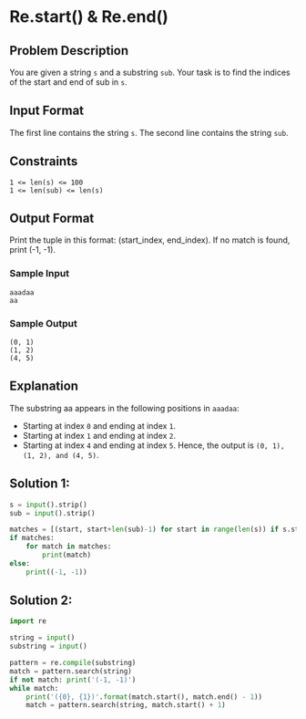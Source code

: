 # Re.start() & Re.end()


## Problem Description
You are given a string `s` and a substring `sub`. Your task is to find the indices of the start and end of sub in `s`.

## Input Format
The first line contains the string `s`.
The second line contains the string `sub`.

## Constraints
```
1 <= len(s) <= 100
1 <= len(sub) <= len(s)
```
## Output Format
Print the tuple in this format: (start_index, end_index).
If no match is found, print (-1, -1).

### Sample Input
```
aaadaa
aa
```

### Sample Output
```
(0, 1)  
(1, 2)
(4, 5)
```
## Explanation
The substring aa appears in the following positions in `aaadaa`:

* Starting at index `0` and ending at index `1`.
* Starting at index `1` and ending at index `2`.
* Starting at index `4` and ending at index `5`.
Hence, the output is `(0, 1), (1, 2), and (4, 5)`.

## Solution 1:
```python
s = input().strip()
sub = input().strip()

matches = [(start, start+len(sub)-1) for start in range(len(s)) if s.startswith(sub, start)]
if matches:
    for match in matches:
        print(match)
else:
    print((-1, -1))
```

## Solution 2:
```python
import re

string = input()
substring = input()

pattern = re.compile(substring)
match = pattern.search(string)
if not match: print('(-1, -1)')
while match:
    print('({0}, {1})'.format(match.start(), match.end() - 1))
    match = pattern.search(string, match.start() + 1)
```
